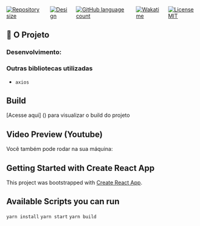 <div style="display: flex; gap:1rem;">
<a href="#">
<img alt="Repository size" src="https://img.shields.io/github/repo-size/GusRot/weather">
</a>
<a href="https://explosion.invisionapp.com/console/share/SX19J12TJR/476656923/play" target="blank">
  <img alt="Design" src="https://img.shields.io/badge/Acessar%20Layout%20-Figma-%2304D361">
</a>
<a href="#">
<img alt="GitHub language count" src="https://img.shields.io/github/languages/count/GusRot/weather?color=%2304D361">
</a>
<a href="#">
<img alt="Wakatime" src="https://wakatime.com/badge/user/04f1420e-9d57-410a-bdc7-d768fb237a52/project/4ca16f42-931f-4ca0-849a-9aeb20097cfd.svg">
</a>
<a href="https://github.com/git/git-scm.com/blob/main/MIT-LICENSE.txt" target="blank">
<img alt="LicenseMIT" src="https://badgen.net/github/license/micromatch/micromatch">
</a>
</div>

## 📝 O Projeto


### Desenvolvimento:


### Outras bibliotecas utilizadas

- `axios` 

## Build

[Acesse aqui] () para visualizar o build do projeto

## Video Preview (Youtube)


Você também pode rodar na sua máquina:
## Getting Started with Create React App

This project was bootstrapped with [Create React App](https://github.com/facebook/create-react-app).

## Available Scripts you can run

`yarn install`
`yarn start`
`yarn build`
